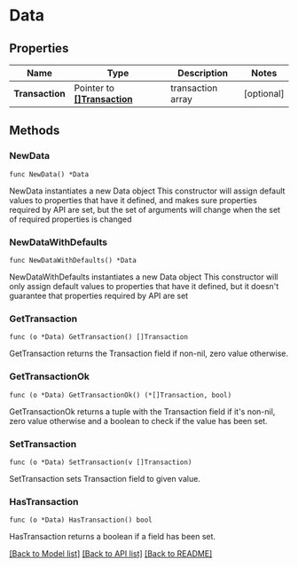 # Data

## Properties

Name | Type | Description | Notes
------------ | ------------- | ------------- | -------------
**Transaction** | Pointer to [**[]Transaction**](Transaction.md) | transaction array | [optional] 

## Methods

### NewData

`func NewData() *Data`

NewData instantiates a new Data object
This constructor will assign default values to properties that have it defined,
and makes sure properties required by API are set, but the set of arguments
will change when the set of required properties is changed

### NewDataWithDefaults

`func NewDataWithDefaults() *Data`

NewDataWithDefaults instantiates a new Data object
This constructor will only assign default values to properties that have it defined,
but it doesn't guarantee that properties required by API are set

### GetTransaction

`func (o *Data) GetTransaction() []Transaction`

GetTransaction returns the Transaction field if non-nil, zero value otherwise.

### GetTransactionOk

`func (o *Data) GetTransactionOk() (*[]Transaction, bool)`

GetTransactionOk returns a tuple with the Transaction field if it's non-nil, zero value otherwise
and a boolean to check if the value has been set.

### SetTransaction

`func (o *Data) SetTransaction(v []Transaction)`

SetTransaction sets Transaction field to given value.

### HasTransaction

`func (o *Data) HasTransaction() bool`

HasTransaction returns a boolean if a field has been set.


[[Back to Model list]](../README.md#documentation-for-models) [[Back to API list]](../README.md#documentation-for-api-endpoints) [[Back to README]](../README.md)


